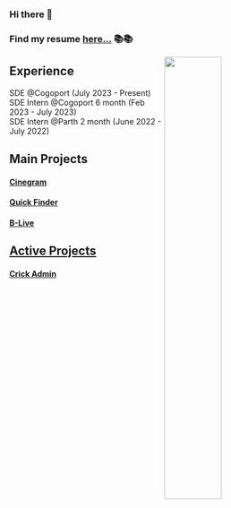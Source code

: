 ### Hi there 👋 
### Find my resume  <a href="https://drive.google.com/file/d/1ztCPmOLe-BHTaF5i7oDT0uvNiiS0GkAg/view?usp=sharing"> here...</a> 📚📚
   <span>
    <img align="right" width="45%" src="https://github-contribution-stats.vercel.app/api/?username=ankitkumar1578114">
   </span>
    <h2>
      Experience
    </h2> 
     SDE @Cogoport (July 2023 - Present)<br/>
     SDE Intern @Cogoport 6 month (Feb 2023 - July 2023)<br/>
     SDE Intern @Parth 2 month (June 2022 - July 2022)
    <h2>
      Main Projects
    </h2> 
    <h4> <a href="https://github.com/ankitkumar1578114/Cinegram">Cinegram </a></h4>
    <h4> <a href="https://github.com/NITP-Web-Developer/Quick-Finder-Frontend">Quick Finder</a> </h4>
    <h4> <a href="https://github.com/ankitkumar1578114/B-LIVE">B-Live</h4>

   <h2>
      Active Projects
    </h2>
   <h4> <a href="https://github.com/ankitkumar1578114/crick-admin-frontend">Crick Admin </a></h4>
</div>
